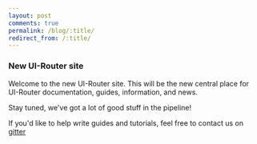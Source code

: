 ```yaml
---
layout: post
comments: true
permalink: /blog/:title/
redirect_from: /:title/
---
```


### New UI-Router site

Welcome to the new UI-Router site.
This will be the new central place for UI-Router documentation, guides, information, and news.

Stay tuned, we've got a lot of good stuff in the pipeline!

If you'd like to help write guides and tutorials, feel free to contact us on [gitter](http://gitter.im/angular-ui/ui-router)
